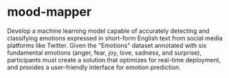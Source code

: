# mood-mapper

Develop a machine learning model capable of accurately detecting and classifying emotions expressed in short-form English text from social media platforms like Twitter. Given the "Emotions" dataset annotated with six fundamental emotions (anger, fear, joy, love, sadness, and surprise), participants must create a solution that optimizes for real-time deployment, and provides a user-friendly interface for emotion prediction.
